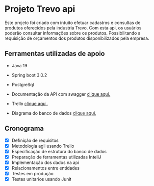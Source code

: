 # Projeto Trevo api
Este projeto foi criado com intuito efetuar cadastros e consultas de produtos oferecidos pela industria Trevo. Com esta api, os usuários poderão consultar informações sobre os produtos.
Possibilitando a requisição de orçamentos dos produtos disponibilizados pela empresa. 

## Ferramentas utilizadas de apoio
- Java 19
- Spring boot 3.0.2
- PostgreSql


- Documentação da API com swagger [clique aqui.](http://localhost:8080/swagger-ui/index.html)
- Trello [clique aqui.](https://trello.com/b/k1HOD0Xz/kanban-projeto-trevo)
- Diagrama do banco de dados [clique aqui.](https://github.com/KaiqueQueiros/trevo_agro/blob/master/src/main/Documentos/MER.png)


## Cronograma

- [x] Definição de requisitos 
- [x] Metodologia agil usando Trello
- [x] Especificação de estrutura do banco de dados
- [x] Preparação de ferramentas utilizadas InteliJ
- [x] Implementação dos dados na api
- [x] Relacionamentos entre entidades
- [x] Testes em produção
- [x] Testes unitarios usando Junit
